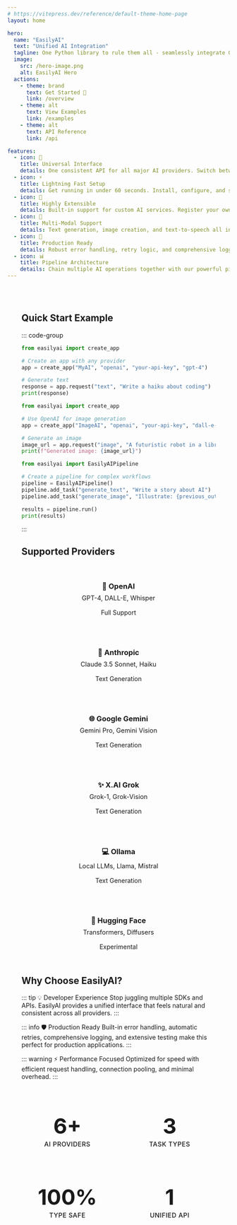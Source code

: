 ```yaml
---
# https://vitepress.dev/reference/default-theme-home-page
layout: home

hero:
  name: "EasilyAI"
  text: "Unified AI Integration"
  tagline: One Python library to rule them all - seamlessly integrate OpenAI, Anthropic, Google Gemini, X.AI Grok, and Ollama with a consistent API
  image:
    src: /hero-image.png
    alt: EasilyAI Hero
  actions:
    - theme: brand
      text: Get Started 🚀
      link: /overview
    - theme: alt
      text: View Examples
      link: /examples
    - theme: alt
      text: API Reference
      link: /api

features:
  - icon: 🎲
    title: Universal Interface
    details: One consistent API for all major AI providers. Switch between OpenAI, Claude, Gemini, Grok, and Ollama effortlessly.
  - icon: ⚡
    title: Lightning Fast Setup
    details: Get running in under 60 seconds. Install, configure, and start generating AI content with just 3 lines of code.
  - icon: 🔧
    title: Highly Extensible
    details: Built-in support for custom AI services. Register your own models and integrate seamlessly with the existing ecosystem.
  - icon: 🎨
    title: Multi-Modal Support
    details: Text generation, image creation, and text-to-speech all in one package. Perfect for comprehensive AI applications.
  - icon: 🚀
    title: Production Ready
    details: Robust error handling, retry logic, and comprehensive logging. Built for enterprise-grade applications.
  - icon: 📊
    title: Pipeline Architecture
    details: Chain multiple AI operations together with our powerful pipeline system for complex workflows.
---
```


<div class="home-content">

## Quick Start Example

::: code-group

```python [Basic Usage]
from easilyai import create_app

# Create an app with any provider
app = create_app("MyAI", "openai", "your-api-key", "gpt-4")

# Generate text
response = app.request("text", "Write a haiku about coding")
print(response)
```

```python [Image Generation]
from easilyai import create_app

# Use OpenAI for image generation
app = create_app("ImageAI", "openai", "your-api-key", "dall-e-3")

# Generate an image
image_url = app.request("image", "A futuristic robot in a library")
print(f"Generated image: {image_url}")
```

```python [Pipeline Example]
from easilyai import EasilyAIPipeline

# Create a pipeline for complex workflows
pipeline = EasilyAIPipeline()
pipeline.add_task("generate_text", "Write a story about AI")
pipeline.add_task("generate_image", "Illustrate: {previous_output}")

results = pipeline.run()
print(results)
```

:::

## Supported Providers

<div class="provider-grid">
  <div class="provider-card">
    <h3>🤖 OpenAI</h3>
    <p>GPT-4, DALL-E, Whisper</p>
    <span class="badge badge-success">Full Support</span>
  </div>
  <div class="provider-card">
    <h3>🧠 Anthropic</h3>
    <p>Claude 3.5 Sonnet, Haiku</p>
    <span class="badge badge-success">Text Generation</span>
  </div>
  <div class="provider-card">
    <h3>🌐 Google Gemini</h3>
    <p>Gemini Pro, Gemini Vision</p>
    <span class="badge badge-success">Text Generation</span>
  </div>
  <div class="provider-card">
    <h3>✨ X.AI Grok</h3>
    <p>Grok-1, Grok-Vision</p>
    <span class="badge badge-success">Text Generation</span>
  </div>
  <div class="provider-card">
    <h3>💻 Ollama</h3>
    <p>Local LLMs, Llama, Mistral</p>
    <span class="badge badge-success">Text Generation</span>
  </div>
  <div class="provider-card">
    <h3>🤗 Hugging Face</h3>
    <p>Transformers, Diffusers</p>
    <span class="badge badge-warning">Experimental</span>
  </div>
</div>

## Why Choose EasilyAI?

::: tip 💡 Developer Experience
Stop juggling multiple SDKs and APIs. EasilyAI provides a unified interface that feels natural and consistent across all providers.
:::

::: info 🛡️ Production Ready
Built-in error handling, automatic retries, comprehensive logging, and extensive testing make this perfect for production applications.
:::

::: warning ⚡ Performance Focused
Optimized for speed with efficient request handling, connection pooling, and minimal overhead.
:::

<div class="stats-grid">
  <div class="stat-card">
    <div class="stat-number">6+</div>
    <div class="stat-label">AI Providers</div>
  </div>
  <div class="stat-card">
    <div class="stat-number">3</div>
    <div class="stat-label">Task Types</div>
  </div>
  <div class="stat-card">
    <div class="stat-number">100%</div>
    <div class="stat-label">Type Safe</div>
  </div>
  <div class="stat-card">
    <div class="stat-number">1</div>
    <div class="stat-label">Unified API</div>
  </div>
</div>

</div>

<style>
.home-content {
  max-width: 1200px;
  margin: 0 auto;
  padding: 2rem;
}

.provider-grid {
  display: grid;
  grid-template-columns: repeat(auto-fit, minmax(300px, 1fr));
  gap: 1.5rem;
  margin: 2rem 0;
}

.provider-card {
  background: var(--vp-c-bg-soft);
  border: 1px solid var(--vp-c-border);
  border-radius: 12px;
  padding: 1.5rem;
  text-align: center;
  transition: all 0.3s ease;
}

.provider-card:hover {
  border-color: var(--vp-c-brand-1);
  transform: translateY(-2px);
  box-shadow: 0 8px 25px rgba(62, 175, 124, 0.15);
}

.provider-card h3 {
  margin: 0 0 0.5rem 0;
  color: var(--vp-c-text-1);
}

.provider-card p {
  margin: 0 0 1rem 0;
  color: var(--vp-c-text-2);
  font-size: 0.9rem;
}

.stats-grid {
  display: grid;
  grid-template-columns: repeat(auto-fit, minmax(200px, 1fr));
  gap: 1.5rem;
  margin: 3rem 0;
}

.stat-card {
  background: linear-gradient(135deg, var(--vp-c-brand-soft) 0%, var(--vp-c-brand-soft) 100%);
  border: 1px solid var(--vp-c-brand-1);
  border-radius: 12px;
  padding: 2rem;
  text-align: center;
}

.stat-number {
  font-size: 3rem;
  font-weight: bold;
  color: var(--vp-c-brand-1);
  line-height: 1;
}

.stat-label {
  margin-top: 0.5rem;
  color: var(--vp-c-text-2);
  font-weight: 500;
  text-transform: uppercase;
  letter-spacing: 0.5px;
  font-size: 0.9rem;
}

@media (max-width: 768px) {
  .home-content {
    padding: 1rem;
  }
  
  .provider-grid,
  .stats-grid {
    grid-template-columns: 1fr;
  }
  
  .stat-number {
    font-size: 2.5rem;
  }
}
</style>
